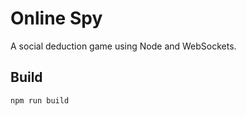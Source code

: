 # Online Spy

A social deduction game using Node and WebSockets.

## Build

```sh
npm run build
```
